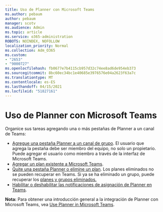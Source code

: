 ```yaml
---
title: Uso de Planner con Microsoft Teams
ms.author: pebaum
author: pebaum
manager: scotv
ms.audience: Admin
ms.topic: article
ms.service: o365-administration
ROBOTS: NOINDEX, NOFOLLOW
localization_priority: Normal
ms.collection: Adm_O365
ms.custom:
- "2653"
- "9000727"
ms.openlocfilehash: fb0677e7b4115cb957d32c74ee8ad6de954eb373
ms.sourcegitcommit: 8bc60ec34bc1e40685e3976576e04a2623f63a7c
ms.translationtype: MT
ms.contentlocale: es-ES
ms.lasthandoff: 04/15/2021
ms.locfileid: "51827161"
---
```

# <a name="using-planner-with-microsoft-teams"></a>Uso de Planner con Microsoft Teams

Organice sus tareas agregando una o más pestañas de Planner a un canal de Teams: 

- [Agregue una pestaña Planner a un canal de grupo](https://support.office.com/article/62798a9f-e8f7-4722-a700-27dd28a06ee0#bkmk_addaplannertabtoateamchannel). El usuario que agrega la pestaña debe ser miembro del equipo, no solo un propietario. Puede agregar el usuario como miembro a través de la interfaz de Microsoft Teams.
- [Agregar un plan existente a Microsoft Teams](https://techcommunity.microsoft.com/t5/Planner-Blog/Bringing-a-Plan-into-Microsoft-Teams/ba-p/57463).
- [Quite una pestaña Planner o elimine un plan](https://support.office.com/article/62798a9f-e8f7-4722-a700-27dd28a06ee0#bkmk_removeaplannertabordeleteaplan). Los planes eliminados no se pueden recuperar en Teams. Si ya se ha eliminado un grupo, puede recuperar los [planes y grupos eliminados.](https://blogs.msdn.microsoft.com/brismith/2017/03/29/microsoft-planner-now-you-can-recover-deleted-plans-and-groups)
- [Habilitar o deshabilitar las notificaciones de asignación de Planner en Teams](https://support.office.com/article/62798a9f-e8f7-4722-a700-27dd28a06ee0#bkmk_getplannerassignmentnotificationsinteams).

**Nota:** Para obtener una introducción general a la integración de Planner con Microsoft Teams, vea [Use Planner in Microsoft Teams](https://support.office.com/article/62798a9f-e8f7-4722-a700-27dd28a06ee0).